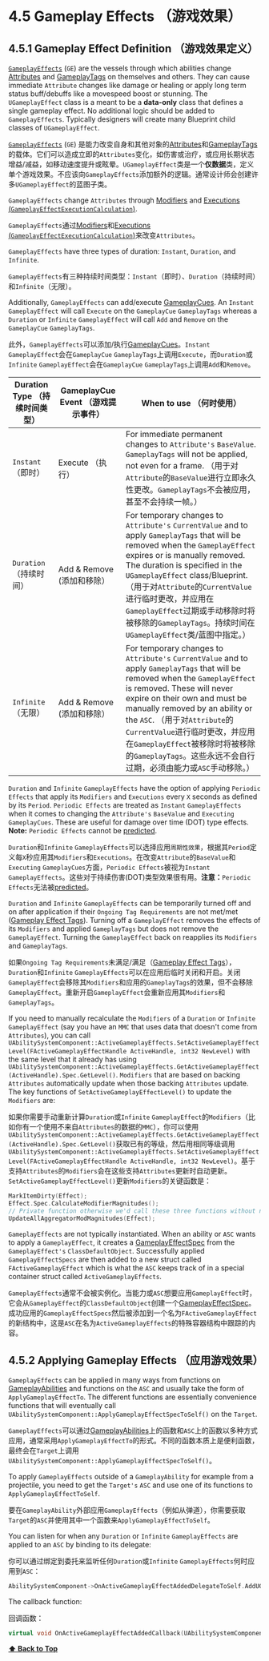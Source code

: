 # 4.5 Gameplay Effects （游戏效果）

## 4.5.1 Gameplay Effect Definition （游戏效果定义）

[`GameplayEffects`](https://docs.unrealengine.com/en-US/API/Plugins/GameplayAbilities/UGameplayEffect/index.html) (`GE`) are the vessels through which abilities change [Attributes](04-3-attributes.md) and [GameplayTags](04-2-gameplay-tags.md) on themselves and others. They can cause immediate `Attribute` changes like damage or healing or apply long term status buff/debuffs like a movespeed boost or stunning. The `UGameplayEffect` class is a meant to be a **data-only** class that defines a single gameplay effect. No additional logic should be added to `GameplayEffects`. Typically designers will create many Blueprint child classes of `UGameplayEffect`.

[`GameplayEffects`](https://docs.unrealengine.com/en-US/API/Plugins/GameplayAbilities/UGameplayEffect/index.html) (`GE`) 是能力改变自身和其他对象的[Attributes](04-3-attributes.md)和[GameplayTags](04-2-gameplay-tags.md)的载体。它们可以造成立即的`Attributes`变化，如伤害或治疗，或应用长期状态增益/减益，如移动速度提升或眩晕。`UGameplayEffect`类是一个**仅数据**类，定义单个游戏效果。不应该向`GameplayEffects`添加额外的逻辑。通常设计师会创建许多`UGameplayEffect`的蓝图子类。

`GameplayEffects` change `Attributes` through [Modifiers](#concepts-ge-mods) and [Executions (`GameplayEffectExecutionCalculation`)](#concepts-ge-ec).

`GameplayEffects`通过[Modifiers](#concepts-ge-mods)和[Executions (`GameplayEffectExecutionCalculation`)](#concepts-ge-ec)来改变`Attributes`。

`GameplayEffects` have three types of duration: `Instant`, `Duration`, and `Infinite`.

`GameplayEffects`有三种持续时间类型：`Instant`（即时）、`Duration`（持续时间）和`Infinite`（无限）。

Additionally, `GameplayEffects` can add/execute [GameplayCues](04-8-gameplay-cues.md). An `Instant` `GameplayEffect` will call `Execute` on the `GameplayCue` `GameplayTags` whereas a `Duration` or `Infinite` `GameplayEffect` will call `Add` and `Remove` on the `GameplayCue` `GameplayTags`.

此外，`GameplayEffects`可以添加/执行[GameplayCues](04-8-gameplay-cues.md)。`Instant` `GameplayEffect`会在`GameplayCue` `GameplayTags`上调用`Execute`，而`Duration`或`Infinite` `GameplayEffect`会在`GameplayCue` `GameplayTags`上调用`Add`和`Remove`。

| Duration Type （持续时间类型） | GameplayCue Event （游戏提示事件） | When to use （何时使用）                                                                                                                                                                                                                                |
| ------------- | ----------------- | ------------------------------------------------------------------------------------------------------------------------------------------------------------------------------------------------------------------------------------------ |
| `Instant` （即时）     | Execute   （执行）        | For immediate permanent changes to `Attribute's` `BaseValue`. `GameplayTags` will not be applied, not even for a frame. （用于对`Attribute`的`BaseValue`进行立即永久性更改。`GameplayTags`不会被应用，甚至不会持续一帧。）                                                                                                                   |
| `Duration` （持续时间）    | Add & Remove      (添加和移除）        | For temporary changes to `Attribute's` `CurrentValue` and to apply `GameplayTags` that will be removed when the `GameplayEffect` expires or is manually removed. The duration is specified in the `UGameplayEffect` class/Blueprint. （用于对`Attribute`的`CurrentValue`进行临时更改，并应用在`GameplayEffect`过期或手动移除时将被移除的`GameplayTags`。持续时间在`UGameplayEffect`类/蓝图中指定。）      |
| `Infinite` （无限）    | Add & Remove      (添加和移除）        | For temporary changes to `Attribute's` `CurrentValue` and to apply `GameplayTags` that will be removed when the `GameplayEffect` is removed. These will never expire on their own and must be manually removed by an ability or the `ASC`. （用于对`Attribute`的`CurrentValue`进行临时更改，并应用在`GameplayEffect`被移除时将被移除的`GameplayTags`。这些永远不会自行过期，必须由能力或`ASC`手动移除。） |

`Duration` and `Infinite` `GameplayEffects` have the option of applying `Periodic Effects` that apply its `Modifiers` and `Executions` every `X` seconds as defined by its `Period`. `Periodic Effects` are treated as `Instant` `GameplayEffects` when it comes to changing the `Attribute's` `BaseValue` and `Executing` `GameplayCues`. These are useful for damage over time (DOT) type effects. **Note:** `Periodic Effects` cannot be [predicted](04-10-prediction.md).

`Duration`和`Infinite` `GameplayEffects`可以选择应用`周期性效果`，根据其`Period`定义每`X`秒应用其`Modifiers`和`Executions`。在改变`Attribute`的`BaseValue`和`Executing` `GameplayCues`方面，`Periodic Effects`被视为`Instant` `GameplayEffects`。这些对于持续伤害(DOT)类型效果很有用。**注意：**`Periodic Effects`无法被[predicted](04-10-prediction.md)。

`Duration` and `Infinite` `GameplayEffects` can be temporarily turned off and on after application if their `Ongoing Tag Requirements` are not met/met ([Gameplay Effect Tags](#concepts-ge-tags)). Turning off a `GameplayEffect` removes the effects of its `Modifiers` and applied `GameplayTags` but does not remove the `GameplayEffect`. Turning the `GameplayEffect` back on reapplies its `Modifiers` and `GameplayTags`.

如果`Ongoing Tag Requirements`未满足/满足（[Gameplay Effect Tags](#concepts-ge-tags)），`Duration`和`Infinite` `GameplayEffects`可以在应用后临时关闭和开启。关闭`GameplayEffect`会移除其`Modifiers`和应用的`GameplayTags`的效果，但不会移除`GameplayEffect`。重新开启`GameplayEffect`会重新应用其`Modifiers`和`GameplayTags`。

If you need to manually recalculate the `Modifiers` of a `Duration` or `Infinite` `GameplayEffect` (say you have an `MMC` that uses data that doesn't come from `Attributes`), you can call `UAbilitySystemComponent::ActiveGameplayEffects.SetActiveGameplayEffectLevel(FActiveGameplayEffectHandle ActiveHandle, int32 NewLevel)` with the same level that it already has using `UAbilitySystemComponent::ActiveGameplayEffects.GetActiveGameplayEffect(ActiveHandle).Spec.GetLevel()`. `Modifiers` that are based on backing `Attributes` automatically update when those backing `Attributes` update. The key functions of `SetActiveGameplayEffectLevel()` to update the `Modifiers` are:

如果你需要手动重新计算`Duration`或`Infinite` `GameplayEffect`的`Modifiers`（比如你有一个使用不来自`Attributes`的数据的`MMC`），你可以使用`UAbilitySystemComponent::ActiveGameplayEffects.GetActiveGameplayEffect(ActiveHandle).Spec.GetLevel()`获取已有的等级，然后用相同等级调用`UAbilitySystemComponent::ActiveGameplayEffects.SetActiveGameplayEffectLevel(FActiveGameplayEffectHandle ActiveHandle, int32 NewLevel)`。基于支持`Attributes`的`Modifiers`会在这些支持`Attributes`更新时自动更新。`SetActiveGameplayEffectLevel()`更新`Modifiers`的关键函数是：

```C++
MarkItemDirty(Effect);
Effect.Spec.CalculateModifierMagnitudes();
// Private function otherwise we'd call these three functions without needing to set the level to what it already is
UpdateAllAggregatorModMagnitudes(Effect);
```

`GameplayEffects` are not typically instantiated. When an ability or `ASC` wants to apply a `GameplayEffect`, it creates a [GameplayEffectSpec](#concepts-ge-spec) from the `GameplayEffect's` `ClassDefaultObject`. Successfully applied `GameplayEffectSpecs` are then added to a new struct called `FActiveGameplayEffect` which is what the `ASC` keeps track of in a special container struct called `ActiveGameplayEffects`.

`GameplayEffects`通常不会被实例化。当能力或`ASC`想要应用`GameplayEffect`时，它会从`GameplayEffect`的`ClassDefaultObject`创建一个[GameplayEffectSpec](#concepts-ge-spec)。成功应用的`GameplayEffectSpecs`然后被添加到一个名为`FActiveGameplayEffect`的新结构中，这是`ASC`在名为`ActiveGameplayEffects`的特殊容器结构中跟踪的内容。

## 4.5.2 Applying Gameplay Effects （应用游戏效果）

`GameplayEffects` can be applied in many ways from functions on [GameplayAbilities](04-6-gameplay-abilities.md) and functions on the `ASC` and usually take the form of `ApplyGameplayEffectTo`. The different functions are essentially convenience functions that will eventually call `UAbilitySystemComponent::ApplyGameplayEffectSpecToSelf()` on the `Target`.

`GameplayEffects`可以通过[GameplayAbilities](04-6-gameplay-abilities.md)上的函数和`ASC`上的函数以多种方式应用，通常采用`ApplyGameplayEffectTo`的形式。不同的函数本质上是便利函数，最终会在`Target`上调用`UAbilitySystemComponent::ApplyGameplayEffectSpecToSelf()`。

To apply `GameplayEffects` outside of a `GameplayAbility` for example from a projectile, you need to get the `Target's` `ASC` and use one of its functions to `ApplyGameplayEffectToSelf`.

要在`GameplayAbility`外部应用`GameplayEffects`（例如从弹道），你需要获取`Target`的`ASC`并使用其中一个函数来`ApplyGameplayEffectToSelf`。

You can listen for when any `Duration` or `Infinite` `GameplayEffects` are applied to an `ASC` by binding to its delegate:

你可以通过绑定到委托来监听任何`Duration`或`Infinite` `GameplayEffects`何时应用到`ASC`：

```c++
AbilitySystemComponent->OnActiveGameplayEffectAddedDelegateToSelf.AddUObject(this, &APACharacterBase::OnActiveGameplayEffectAddedCallback);
```

The callback function:

回调函数：

```c++
virtual void OnActiveGameplayEffectAddedCallback(UAbilitySystemComponent* Target, const FGameplayEffectSpec& SpecApplied, FActiveGameplayEffectHandle ActiveHandle);
```

**[⬆ Back to Top](../README.md#table-of-contents)**
